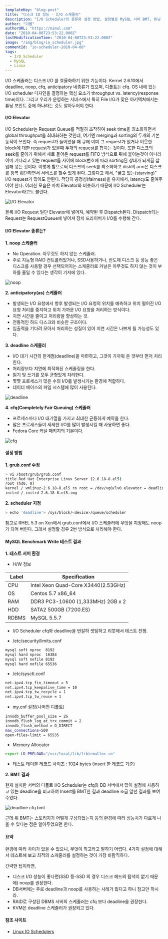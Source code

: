 ```yaml
---
templateKey: "blog-post"
title: "디스크 IO 성능 - I/O 스케줄러"
description: "I/O Scheduler의 종류와 설정 방법, 설정별로 MySQL 서버 BMT, 튜닝 포인트 등을 설명함."
author: "미물"
authorURL: "https://mimul.com"
date: "2010-04-08T23:53:22.000Z"
lastModificationTime: "2010-04-08T23:53:22.000Z"
image: "/img/blog/io_scheduler.jpg"
commentId: "io-scheduler-2010-04-08"
tags:
  - I/O Scheduler
  - MySQL
  - Linux
---
```


I/O 스케줄러는 디스크 I/O 를 효율화하기 위한 기능이다. Kernel 2.6.10에서 deadline, noop, cfq, anticipatory 네종류가 있으며, 디폴트는 cfq.
OS 내에 있는 I/O scheduler 디자인을 결정하는 핵심 요소가 throughput vs. latency(response time)이다.
그리고 우리가 운영하는 서비스에서 특히 File I/O가 맞은 아키텍처에서는 튜닝 포인트 중에 하나라는 것도 알아두어야 한다.

#### I/O Elevator

I/O Scheduler는 Request Queue를 적절히 조작하여 seek time을 최소화하면서 global throughput을 최대화하는 것인데, 여기엔 merging과 sorting의 두개의 기본 동작이 쓰인다.
즉 request가 들어왔을 때 큐에 이미 그 request가 있거나 이웃한 block에 대한 request가 있을때 두개의 request를 합치는 것이다. 또한 디스크의 seek를 줄이기 위해서 새로 들어온 request를 FIFO 방식으로 뒤에 붙이는것이 아니라 이미 기다리고 있는 request들 사이에 block번호에 따라 sorting된 상태가 되게끔 삽입해 넣는 것이다.
이렇게 함으로써 디스크의 seek를 최소화하고 disk의 arm은 디스크를 왕복 횡단하면서 서비스를 할수 있게 된다. 그렇다고 해서, "굶고 있는(starving)" I/O request가 많아도 안된다. 적당히 공정성(fairness)을 유지해서, latency도 줄여주어야 한다. 이러한 모습은 마치 Elevator와 비슷하기 때문에 I/O Scheduler는 Elevator라고도 불린다.

![I/O Elevator](/img/blog/elevator.png)

블록 I/O Request 일단 Elevator에 넣어져, 예약된 후 Dispatch된다. Dispatch되는 Request는 RequestQueue에 넣어져 장치 드라이버가 I/O를 수행해 간다.

#### I/O Elevator 종류는?

**1. noop 스케줄러**

- No Operation. 아무것도 하지 않는 스케줄러.
- 주로 지능형 RAID 컨트롤러있거나, SSD사용하거나, 반도체 디스크 등 성능 좋은 디스크를 사용할 경우 선택되어지는 스케줄러로 커널은 아무것도 하지 않는 것이 부하를 줄일 수 있다는 생각이 기저에 있다.

![noop](/img/blog/noop.png)

**2. anticipatory(as) 스케줄러**

- 발생되는 I/O 요청에서 향후 발생되는 I/O 요청의 위치를 예측하고 위치 떨어진 I/O 요청 처리를 중지하고 위치 가까운 I/O 요청을 처리하는 방식이다.
- 지연 시간을 줄이고 처리량을 향상하는 것.
- 전통적인 하드 디스크와 비슷한 구조이다.
- 입출력을 기다려 모아서 처리하는 성질이 있어 지연 시간은 나쁘게 될 가능성도 있다.

**3. deadline 스케줄러**

- I/O 대기 시간의 한계점(deadline)을 마련하고, 그것이 가까워 온 것부터 먼저 처리한다.
- 처리량보다 지연에 최적화된 스케줄링을 한다.
- 읽기 및 쓰기를 모두 균형있게 처리한다.
- 몇몇 프로세스가 많은 수의 I/O를 발생시키는 환경에 적합하다.
- 데이터 베이스의 파일 시스템에 많이 사용된다.

![deadline](/img/blog/deadline.png)

**4. cfq(Completely Fair Queuing) 스케줄러**

- 프로세스마다 I/O 대기열을 가지고 최대한 균등하게 예약을 한다.
- 많은 프로세스들이 세세한 I/O를 많이 발생시킬 때 사용하면 좋다.
- Fedora Core 커널 패키지의 기본이다.

![cfq](/img/blog/cfg.png)

#### 설정 방법

**1. grub.conf 수정**
```bash
> vi /boot/grub/grub.conf
title Red Hat Enterprise Linux Server (2.6.18-8.el5)
root (hd0, 0)
kernel / vmlinuz-2.6.18-8.el5 ro root = /dev/vg0/lv0 elevator = deadline
initrd / initrd-2.6.18-8.el5.img
```

**2. scheduler 지정**
```bash
> echo 'deadline'> /sys/block/<device>/queue/scheduler
```

참고로 RHEL 5.3 on Xen에서 grub.conf에서 I/O 스케줄러에 무엇을 지정해도 noop가 되어 버린다. 그래서 설정할 경우 2번 방식으로 처리해야 한다.

#### MySQL Benchmark Write 테스트 결과

**1. 테스트 서버 환경**

- H/W 정보

| Label        | Specification                       |
| ------------ | ----------------------------------- |
| CPU          | Intel Xeon Quad-Core X3440(2.53GHz) |
| OS           | Centos 5.7 x86_64                   |
| RAM          | DDR3 PC3-10600 (1,333MHz) 2GB x 2   |
| HDD          | SATA2 500GB (7200.ES)               |
| RDBMS        | MySQL 5.5.7                         |

- I/O Scheduler
cfq와 deadline을 번갈하 셋팅하고 리붓해서 테스트 진행.

- /etc/security/limits.conf
```bash
mysql soft nproc  8192
mysql hard nproc  16384
mysql soft nofile 8192
mysql hard nofile 65536
```

- /etc/sysctl.conf
```bash
net.ipv4.tcp_fin_timeout = 5
net.ipv4.tcp_keepalive_time = 10
net.ipv4.tcp_tw_recycle = 1
net.ipv4.tcp_tw_reuse = 1
```

- my.cnf 설정(나머전 디폴트)
```bash
innodb_buffer_pool_size = 2G
innodb_flush_log_at_trx_commit = 2
innodb_flush_method = O_DIRECT
max_connections=500
open-files-limit = 65535
```

- Memory Allocator
```bash
export LD_PRELOAD="/usr/local/lib/libtcmalloc.so"
```

- 테스트 테이블 레코드 사이즈 : 1024 bytes (insert 한 레코드 기준)

**2. BMT 결과**

현재 설치한 서버의 디폴트 I/O Scheduler는 cfq와 DB 서버에서 많이 설정해 사용하고 있는 deadline을 비교하여 Insert를 BMT한 결과 deadline 조금 앞선 결과를 보여주었다.

![deadline cfq bmt](/img/blog/deadline_cfq_bmt.png)

근데 위 BMT는 스토리지가 어떻게 구성되었는지 등의 환경에 따라 성능치가 다르게 나올 수 있다는 점은 알아두었으면 한다.

#### 요약

환경에 따라 차이가 있을 수 있으니, 무엇이 최고라고 말하기 어렵다. 4가지 설정에 대해서 테스트해 보고 최적의 스케줄러를 설정하는 것이 가장 바람직하다.

간략한 팁이라면,

- 디스크 I/O 성능이 좋다면(SSD 등-SSD 의 경우 디스크 헤드의 탐색이 없기 때문에) noop를 권장한다.
- DB서버에는 주로 deadline과 noop를 사용하는 사례가 많다고 하니 참고만 하시라.
- RAID로 구성된 DBMS 서버의 스케줄러는 cfq 보다 deadline을 권장한다.
- KVM은 deadline 스케줄러가 권장되고 있다.

#### 참조 사이트

- [Linux IO Schedulers](https://www.thomas-krenn.com/de/wiki/Linux_I/O_Scheduler)
